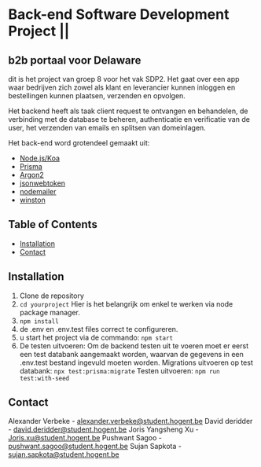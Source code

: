 # Back-end Software Development Project || 

## b2b portaal voor Delaware
dit is het project van groep 8 voor het vak SDP2. Het gaat over een app waar bedrijven zich zowel als klant en leverancier kunnen inloggen en bestellingen kunnen plaatsen, verzenden en opvolgen.

Het backend heeft als taak client request te ontvangen en behandelen, de verbinding met de database te beheren, authenticatie en verificatie van de user, het verzenden van emails en splitsen van domeinlagen.


Het back-end word grotendeel gemaakt uit:
-  [Node.js/Koa](https://www.cypress.io/)
-  [Prisma](https://www.prisma.io/)
-  [Argon2](https://argon2.online/)
-  [jsonwebtoken](https://jwt.io/)
-  [nodemailer](https://nodemailer.com/)
-  [winston](https://github.com/winstonjs/winston)







## Table of Contents
- [Installation](#installation)
- [Contact](#contact)



## Installation
1. Clone de repository
2. `cd yourproject`
Hier is het belangrijk om enkel te werken via node package manager.
3. `npm install`
4. de .env en .env.test files correct te configureren.
5. u start het project via de commando: 
`npm start`
6. De testen uitvoeren:
Om de backend testen uit te voeren moet er eerst een test databank aangemaakt worden, waarvan de gegevens in een .env.test bestand ingevuld moeten worden. 
Migrations uitvoeren op test databank: `npx test:prisma:migrate`
Testen uitvoeren: `npm run test:with-seed` 
 

## Contact

Alexander Verbeke - alexander.verbeke@student.hogent.be
David deridder - david.deridder@student.hogent.be
Joris Yangsheng Xu - Joris.xu@student.hogent.be
Pushwant Sagoo - pushwant.sagoo@student.hogent.be
Sujan Sapkota - sujan.sapkota@student.hogent.be 






